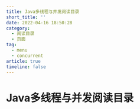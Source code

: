```yaml
---
title: Java多线程与并发阅读目录
short_title: ''
date: 2022-04-16 18:50:28
category:
  - 阅读目录
  - 页面
tag:
  - menu
  - concurrent
article: true
timeline: false
---
```

# Java多线程与并发阅读目录